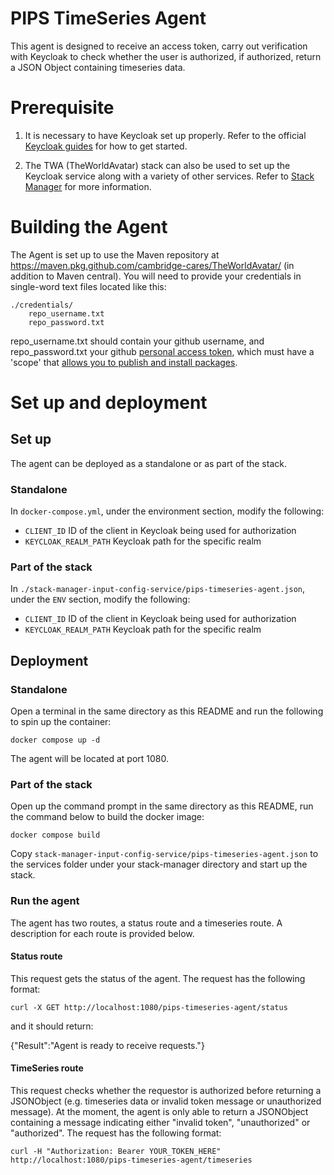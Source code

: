 # PIPS TimeSeries Agent
This agent is designed to receive an access token, carry out verification with Keycloak to check whether the user is authorized, if authorized, return a JSON Object containing timeseries data.

# Prerequisite
1. It is necessary to have Keycloak set up properly. Refer to the official [Keycloak guides](https://www.keycloak.org/guides#getting-started) for how to get started. 

2. The TWA (TheWorldAvatar) stack can also be used to set up the Keycloak service along with a variety of other services. Refer to [Stack Manager](https://github.com/PIPS-project-DT/Digital-Factory-CARES-I2R/tree/main/Ontology-team/Stack/Deploy/stacks/dynamic/stack-manager) for more information.

# Building the Agent
The Agent is set up to use the Maven repository at https://maven.pkg.github.com/cambridge-cares/TheWorldAvatar/ (in addition to Maven central). You will need to provide your credentials in single-word text files located like this:
```
./credentials/
    repo_username.txt
    repo_password.txt
```
repo_username.txt should contain your github username, and repo_password.txt your github [personal access token](https://docs.github.com/en/github/authenticating-to-github/creating-a-personal-access-token),
which must have a 'scope' that [allows you to publish and install packages](https://docs.github.com/en/packages/working-with-a-github-packages-registry/working-with-the-apache-maven-registry#authenticating-to-github-packages).

# Set up and deployment
## Set up
The agent can be deployed as a standalone or as part of the stack.

### Standalone
In `docker-compose.yml`, under the environment section, modify the following:
- `CLIENT_ID` ID of the client in Keycloak being used for authorization 
- `KEYCLOAK_REALM_PATH` Keycloak path for the specific realm

### Part of the stack
In `./stack-manager-input-config-service/pips-timeseries-agent.json`, under the `ENV` section, modify the following:
- `CLIENT_ID` ID of the client in Keycloak being used for authorization 
- `KEYCLOAK_REALM_PATH` Keycloak path for the specific realm

## Deployment
### Standalone
Open a terminal in the same directory as this README and run the following to spin up the container:
```
docker compose up -d
```
The agent will be located at port 1080.

### Part of the stack
Open up the command prompt in the same directory as this README, run the command below to build the docker image:
```
docker compose build
```
Copy `stack-manager-input-config-service/pips-timeseries-agent.json` to the services folder under your stack-manager directory and start up the stack.

### Run the agent
The agent has two routes, a status route and a timeseries route. A description for each route is provided below.

#### Status route
This request gets the status of the agent. The request has the following format:
```
curl -X GET http://localhost:1080/pips-timeseries-agent/status
```
and it should return:

{"Result":"Agent is ready to receive requests."}

#### TimeSeries route
This request checks whether the requestor is authorized before returning a JSONObject (e.g. timeseries data or invalid token message or unauthorized message). At the moment, the agent is only able to return a JSONObject containing a message indicating either "invalid token", "unauthorized" or "authorized". The request has the following format:
```
curl -H "Authorization: Bearer YOUR_TOKEN_HERE" http://localhost:1080/pips-timeseries-agent/timeseries
```